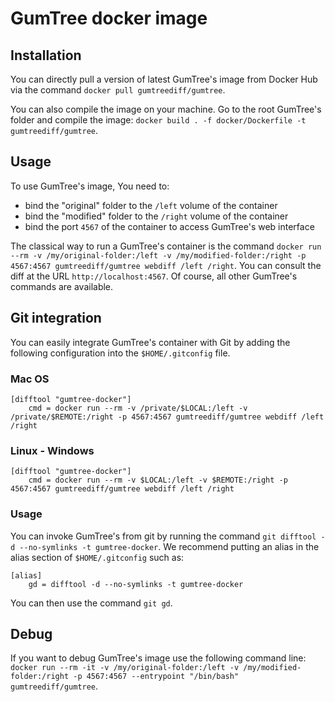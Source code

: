 # GumTree docker image

## Installation

You can directly pull a version of latest GumTree's image from Docker Hub via the command `docker pull gumtreediff/gumtree`.

You can also compile the image on your machine. Go to the root GumTree's folder and compile the image: `docker build . -f docker/Dockerfile -t gumtreediff/gumtree`.

## Usage

To use GumTree's image, You need to:
* bind the "original" folder to the `/left` volume of the container
* bind the "modified" folder to the `/right` volume of the container
* bind the port `4567` of the container to access GumTree's web interface

The classical way to run a GumTree's container is the command `docker run --rm -v /my/original-folder:/left -v /my/modified-folder:/right -p 4567:4567 gumtreediff/gumtree webdiff /left /right`.
You can consult the diff at the URL `http://localhost:4567`. Of course, all other GumTree's commands are available.

## Git integration 

You can easily integrate GumTree's container with Git by adding the following configuration into the `$HOME/.gitconfig` file.

### Mac OS

```properties
[difftool "gumtree-docker"]
	cmd = docker run --rm -v /private/$LOCAL:/left -v /private/$REMOTE:/right -p 4567:4567 gumtreediff/gumtree webdiff /left /right
```
### Linux - Windows

```properties	
[difftool "gumtree-docker"]
	cmd = docker run --rm -v $LOCAL:/left -v $REMOTE:/right -p 4567:4567 gumtreediff/gumtree webdiff /left /right
```
### Usage

You can invoke GumTree's from git by running the command `git difftool -d --no-symlinks -t gumtree-docker`. We recommend putting an alias in the alias section of `$HOME/.gitconfig` such as:

```properties
[alias]
	gd = difftool -d --no-symlinks -t gumtree-docker
```

You can then use the command `git gd`.

## Debug

If you want to debug GumTree's image use the following command line: `docker run --rm -it -v /my/original-folder:/left -v /my/modified-folder:/right -p 4567:4567 --entrypoint "/bin/bash" gumtreediff/gumtree`.
